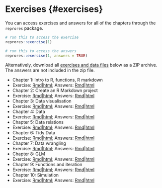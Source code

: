 # Exercises {#exercises}

You can access exercises and answers for all of the chapters through the <code class='package'>reprores</code> package.


```r
# run this to access the exercise
reprores::exercise(1)

# run this to access the answers
reprores::exercise(1, answers = TRUE)
```

Alternatively, download all [exercises and data files](exercises/exercises.zip) below as a ZIP archive. The answers are not included in the zip file.

* Chapter 1: Intro to R, functions, R markdown
* Exercise: [Rmd](exercises/01_intro_exercise.Rmd)|[html](exercises/01_intro_exercise.html); Answers: [Rmd](exercises/01_intro_answers.Rmd)|[html](exercises/01_intro_answers.html)
* Chapter 2: Create an R Markdown project
* Exercise: [Rmd](exercises/02_repro_exercise.Rmd)|[html](exercises/02_repro_exercise.html); Answers: [Rmd](exercises/02_repro_answers.Rmd)|[html](exercises/02_repro_answers.html)
* Chapter 3: Data visualisation
* Exercise: [Rmd](exercises/03_ggplot_exercise.Rmd)|[html](exercises/03_ggplot_exercise.html); Answers: [Rmd](exercises/03_ggplot_answers.Rmd)|[html](exercises/03_ggplot_answers.html)
* Chapter 4: Data
* Exercise: [Rmd](exercises/04_data_exercise.Rmd)|[html](exercises/04_data_exercise.html); Answers: [Rmd](exercises/04_data_answers.Rmd)|[html](exercises/04_data_answers.html)
* Chapter 5: Data relations
* Exercise: [Rmd](exercises/05_joins_exercise.Rmd)|[html](exercises/05_joins_exercise.html); Answers: [Rmd](exercises/05_joins_answers.Rmd)|[html](exercises/05_joins_answers.html)
* Chapter 6: Tidy Data
* Exercise: [Rmd](exercises/06_tidyr_exercise.Rmd)|[html](exercises/06_tidyr_exercise.html); Answers: [Rmd](exercises/06_tidyr_answers.Rmd)|[html](exercises/06_tidyr_answers.html)
* Chapter 7: Data wrangling
* Exercise: [Rmd](exercises/07_dplyr_exercise.Rmd)|[html](exercises/07_dplyr_exercise.html); Answers: [Rmd](exercises/07_dplyr_answers.Rmd)|[html](exercises/07_dplyr_answers.html)
* Chapter 8: GLM
* Exercise: [Rmd](exercises/08_glm_exercise.Rmd)|[html](exercises/08_glm_exercise.html); Answers: [Rmd](exercises/08_glm_answers.Rmd)|[html](exercises/08_glm_answers.html)
* Chapter 9: Functions and iteration
* Exercise: [Rmd](exercises/09_func_exercise.Rmd)|[html](exercises/09_func_exercise.html); Answers: [Rmd](exercises/09_func_answers.Rmd)|[html](exercises/09_func_answers.html)
* Chapter 10: Simulation
* Exercise: [Rmd](exercises/10_sim_exercise.Rmd)|[html](exercises/10_sim_exercise.html); Answers: [Rmd](exercises/10_sim_answers.Rmd)|[html](exercises/10_sim_answers.html)



